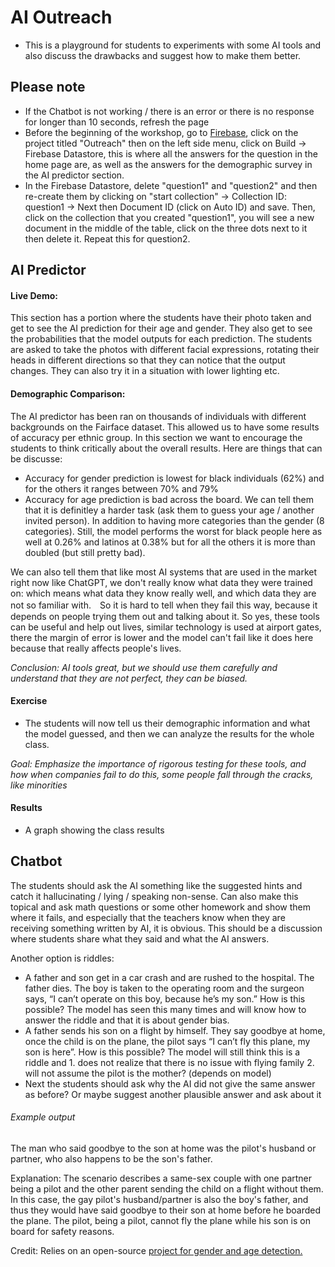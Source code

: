 # AI Outreach 

- This is a playground for students to experiments with some AI tools and also discuss the drawbacks and suggest how to make them better.

## Please note
- If the Chatbot is not working / there is an error or there is no response for longer than 10 seconds, refresh the page
- Before the beginning of the workshop, go to [Firebase](https://console.firebase.google.com/), click on the project titled "Outreach" then on the left side menu, click on Build -> Firebase Datastore, this is where all the answers for the question in the home page are, as well as the answers for the demographic survey in the AI predictor section.
- In the Firebase Datastore, delete "question1" and "question2" and then re-create them by clicking on "start collection" -> Collection ID: question1 -> Next then Document ID (click on Auto ID) and save. Then, click on the collection that you created "question1", you will see a new document in the middle of the table, click on the three dots next to it then delete it. Repeat this for question2.

## AI Predictor
#### Live Demo: 
This section has a portion where the students have their photo taken and get to see the AI prediction for their age and gender. They also get to see the probabilities that the model outputs for each prediction. The students are asked to take the photos with different facial expressions, rotating their heads in different directions so that they can notice that the output changes. They can also try it in a situation with lower lighting etc. 
#### Demographic Comparison: 
The AI predictor has been ran on thousands of individuals with different backgrounds on the Fairface dataset. This allowed us to have some results of accuracy per ethnic group. In this section we want to encourage the students to think critically about the overall results. Here are things that can be discusse: 
- Accuracy for gender prediction is lowest for black individuals (62%) and for the others it ranges between 70% and 79%
- Accuracy for age prediction is bad across the board. We can tell them that it is definitley a harder task (ask them to guess your age / another invited person). In addition to having more categories than the gender (8 categories). Still, the model performs the worst for black people here as well at 0.26% and latinos at 0.38% but for all the others it is more than doubled (but still pretty bad). 

We can also tell them that like most AI systems that are used in the market right now like ChatGPT, we don't really know what data they were trained on: which means what data they know really well, and which data they are not so familiar with.　So it is hard to tell when they fail this way, because it depends on people trying them out and talking about it. So yes, these tools can be useful and help out lives, similar technology is used at airport gates, there the margin of error is lower and the model can't fail like it does here because that really affects people's lives. 

*Conclusion: AI tools great, but we should use them carefully and understand that they are not perfect, they can be biased.*
 
#### Exercise
- The students will now tell us their demographic information and what the model guessed, and then we can analyze the results for the whole class.
  
*Goal: Emphasize the importance of rigorous testing for these tools, and how when companies fail to do this, some people fall through the cracks, like minorities*

#### Results
- A graph showing the class results

## Chatbot
The students should ask the AI something like the suggested hints and catch it hallucinating / lying / speaking non-sense. Can also make this topical and ask math questions or some other homework and show them where it fails, and especially that the teachers know when they are receiving something written by AI, it is obvious. This should be a discussion where students share what they said and what the AI answers. 

Another option is riddles: 
- A father and son get in a car crash and are rushed to the hospital. The father dies. The boy is taken to the operating room and the surgeon says, “I can’t operate on this boy, because he’s my son.” How is this possible?
The model has seen this many times and will know how to answer the riddle and that it is about gender bias.
- A father sends his son on a flight by himself. They say goodbye at home, once the child is on the plane, the pilot says “I can’t fly this plane, my son is here”. How is this possible?
The model will still think this is a riddle and 1. does not realize that there is no issue with flying family 2. will not assume the pilot is the mother? (depends on model)
- Next the students should ask why the AI did not give the same answer as before? Or maybe suggest another plausible answer and ask about it

###### Example output
The man who said goodbye to the son at home was the pilot's husband or partner, who also happens to be the son's father.

Explanation: The scenario describes a same-sex couple with one partner being a pilot and the other parent sending the child on a flight without them. In this case, the gay pilot's husband/partner is also the boy's father, and thus they would have said goodbye to their son at home before he boarded the plane. The pilot, being a pilot, cannot fly the plane while his son is on board for safety reasons.



Credit: Relies on an open-source [project for gender and age detection.](https://github.com/smahesh29/Gender-and-Age-Detection)
